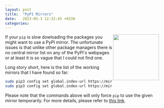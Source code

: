 ```yaml
---
layout: post
title:  "PyPI Mirrors"
date:   2023-05-3 12:32:45 +0330
categories:
---
```

<img align="right" width="150" src="https://upload.wikimedia.org/wikipedia/commons/thumb/6/64/PyPI_logo.svg/1200px-PyPI_logo.svg.png">

If your `pip` is slow dowloading the packages you might want to use a PyPI mirror. The unfortunate issues is that unlike other package managers there is no central mirror list on any of the PyPI's webpages or at least it is so vague that I could not find one. 

Long story short, here is the list of the working mirrors that I have found so far: 
  
```bash
sudo pip3 config set global.index-url https://mirror.sjtu.edu.cn/pypi/web/simple/
sudo pip3 config set global.index-url https://mirrors.sustech.edu.cn/pypi/simple
```
  
Please note that the commands above will only force `pip` to use the given mirror temporarily. For more details, please refer to [this link](https://mirrors.sustech.edu.cn/help/pypi.html#_2-configure-index-url).
